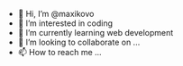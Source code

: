 - 👋 Hi, I’m @maxikovo
- 👀 I’m interested in coding
- 🌱 I’m currently learning web development
- 💞️ I’m looking to collaborate on ...
- 📫 How to reach me ...

<!---
maxikovo/maxikovo is a ✨ special ✨ repository because its `README.md` (this file) appears on your GitHub profile.
You can click the Preview link to take a look at your changes.
--->
